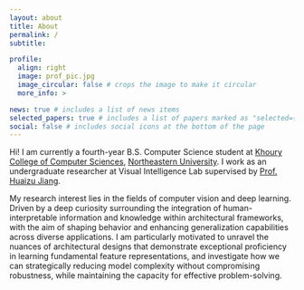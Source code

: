 ```yaml
---
layout: about
title: About
permalink: /
subtitle: 

profile:
  align: right
  image: prof_pic.jpg
  image_circular: false # crops the image to make it circular
  more_info: >

news: true # includes a list of news items
selected_papers: true # includes a list of papers marked as "selected={true}"
social: false # includes social icons at the bottom of the page
---
```


Hi! I am currently a fourth-year B.S. Computer Science student at [Khoury College of Computer Sciences](https://www.khoury.northeastern.edu/), [Northeastern University](https://www.northeastern.edu/). I work as an undergraduate researcher at Visual Intelligence Lab supervised by [Prof. Huaizu Jiang](https://jianghz.me/).

My research interest lies in the fields of computer vision and deep learning. Driven by a deep curiosity surrounding the integration of human-interpretable information and knowledge within architectural frameworks, with the aim of shaping behavior and enhancing generalization capabilities across diverse applications. I am particularly motivated to unravel the nuances of architectural designs that demonstrate exceptional proficiency in learning fundamental feature representations, and investigate how we can strategically reducing model complexity without compromising robustness, while maintaining the capacity for effective problem-solving.
